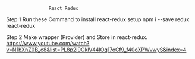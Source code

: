                     React Redux
Step 1 Run these Command to install react-redux setup
       npm i --save redux react-redux  

Step 2 Make wrapper (Provider) and Store in react-redux.
https://www.youtube.com/watch?v=N1bXnZ0B_c8&list=PL8p2I9GklV44lOq17oCf9_f40oXPWvwyS&index=4
